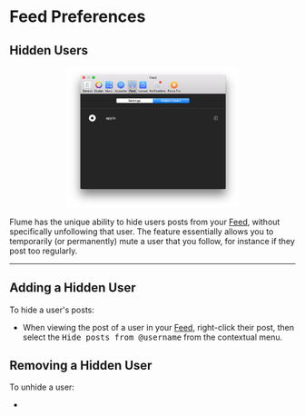 # Feed Preferences

## Hidden Users

<p style="text-align: center; margin-top: 1em;"><img src="/preferences/assets/feed-hiddenusers.png" width="60%" height="60%" /></p>

Flume has the unique ability to hide users posts from your [Feed](//views/feed.md), without specifically unfollowing that user. The feature essentially allows you to temporarily (or permanently) mute a user that you follow, for instance if they post too regularly.

------ 

## Adding a Hidden User

To hide a user's posts:

- When viewing the post of a user in your [Feed](//views/feed.md), right-click their post, then select the <kbd>Hide posts from @username</kbd> from the contextual menu.


## Removing a Hidden User

To unhide a user:

- 

